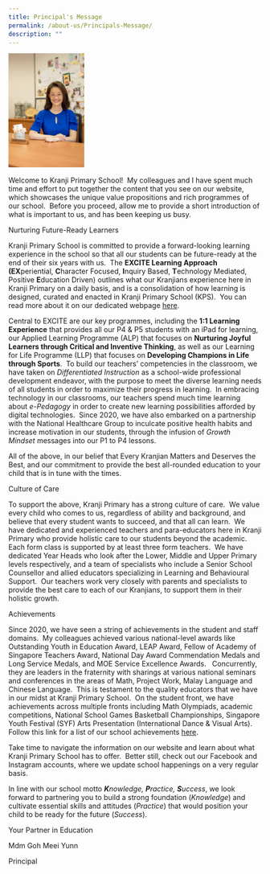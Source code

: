 ```yaml
---
title: Principal's Message
permalink: /about-us/Principals-Message/
description: ""
---
```

<img style="width:30%;height:50%" src="/images/About%20Us/Principal's%20Message/P1.jpg">


Welcome to Kranji Primary School!  My colleagues and I have spent much time and effort to put together the content that you see on our website, which showcases the unique value propositions and rich programmes of our school.  Before you proceed, allow me to provide a short introduction of what is important to us, and has been keeping us busy.


Nurturing Future-Ready Learners



Kranji Primary School is committed to provide a forward-looking learning experience in the school so that all our students can be future-ready at the end of their six years with us.  The **EXCITE Learning Approach (EX**periential, **C**haracter Focused, **I**nquiry Based, **T**echnology Mediated, Positive **E**ducation Driven) outlines what our Kranjians experience here in Kranji Primary on a daily basis, and is a consolidation of how learning is designed, curated and enacted in Kranji Primary School (KPS).  You can read more about it on our dedicated webpage [here](/our-curriculum/EXCITE-Learning-Approach/).  

  

Central to EXCITE are our key programmes, including the **1:1 Learning Experience** that provides all our P4 & P5 students with an iPad for learning, our Applied Learning Programme (ALP) that focuses on **Nurturing Joyful Learners through Critical and Inventive Thinking**, as well as our Learning for Life Programme (LLP) that focuses on **Developing Champions in Life through Sports**.  To build our teachers’ competencies in the classroom, we have taken on _Differentiated Instruction_ as a school-wide professional development endeavor, with the purpose to meet the diverse learning needs of all students in order to maximize their progress in learning.  In embracing technology in our classrooms, our teachers spend much time learning about _e-Pedagogy_ in order to create new learning possibilities afforded by digital technologies.  Since 2020, we have also embarked on a partnership with the National Healthcare Group to inculcate positive health habits and increase motivation in our students, through the infusion of _Growth Mindset_ messages into our P1 to P4 lessons.

All of the above, in our belief that Every Kranjian Matters and Deserves the Best, and our commitment to provide the best all-rounded education to your child that is in tune with the times. 

  

Culture of Care

To support the above, Kranji Primary has a strong culture of care.  We value every child who comes to us, regardless of ability and background, and believe that every student wants to succeed, and that all can learn.  We have dedicated and experienced teachers and para-educators here in Kranji Primary who provide holistic care to our students beyond the academic.  Each form class is supported by at least three form teachers.  We have dedicated Year Heads who look after the Lower, Middle and Upper Primary levels respectively, and a team of specialists who include a Senior School Counsellor and allied educators specializing in Learning and Behavioural Support.  Our teachers work very closely with parents and specialists to provide the best care to each of our Kranjians, to support them in their holistic growth.

  

Achievements

Since 2020, we have seen a string of achievements in the student and staff domains.  My colleagues achieved various national-level awards like Outstanding Youth in Education Award, LEAP Award, Fellow of Academy of Singapore Teachers Award, National Day Award Commendation Medals and Long Service Medals, and MOE Service Excellence Awards.   Concurrently, they are leaders in the fraternity with sharings at various national seminars and conferences in the areas of Math, Project Work, Malay Language and Chinese Language.  This is testament to the quality educators that we have in our midst at Kranji Primary School.  On the student front, we have achievements across multiple fronts including Math Olympiads, academic competitions, National School Games Basketball Championships, Singapore Youth Festival (SYF) Arts Presentation (International Dance & Visual Arts).  Follow this link for a list of our school achievements [here](/life-at-kranji/Achievements/Student-and-School-Achievement/).

Take time to navigate the information on our website and learn about what Kranji Primary School has to offer.  Better still, check out our Facebook and Instagram accounts, where we update school happenings on a very regular basis.

In line with our school motto **_K_**_nowledge, **P**ractice, **S**uccess_, we look forward to partnering you to build a strong foundation (_Knowledge_) and cultivate essential skills and attitudes (_Practice_) that would position your child to be ready for the future (_Success_).

  

Your Partner in Education  

Mdm Goh Meei Yunn  

Principal